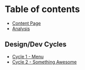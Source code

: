 # Table of contents

* [Content Page](README.md)
* [Analysis](analysis-one-page.md)

## Design/Dev Cycles

* [Cycle 1 - Menu](design-dev-cycles/cycle-1-menu.md)
* [Cycle 2 - Something Awesome](design-dev-cycles/cycle-2-something-awesome.md)


